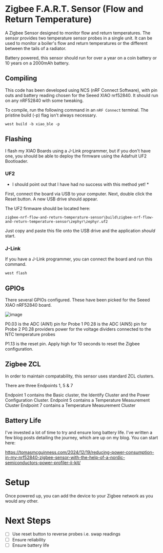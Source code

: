 # Zigbee F.A.R.T. Sensor (Flow and Return Temperature)

A Zigbee Sensor designed to monitor flow and return temperatures. The sensor provides two temperature sensor probes in a single unit. It can be used to monitor a boiler's flow and return temperatures or the different between the tails of a radiator.

Battery powered, this sensor should run for over a year on a coin battery or 10 years on a 2000mAh battery.

## Compiling 

This code has been developed using NCS (nRF Connect Software), with pin outs and battery reading chosen for the Seeed XIAO nrf52840. It should run on any nRF52840 with some tweaking. 

To compile, run the following command in an `nRF Connect` terminal. The pristine build (-p) flag isn't always necessary.

```
west build -b xiao_ble -p
```

## Flashing

I flash my XIAO Boards using a J-Link programmer, but if you don't have one, you should be able to deploy the firmware using the Adafruit UF2 Bootloader.

### UF2

* I should point out that I have had no success with this method yet! *

First, connect the board via USB to your computer. Next, double click the Reset button. A new USB drive should appear.

The UF2 firmware should be located here:

```
zigbee-nrf-flow-and-return-temperature-sensor\build\zigbee-nrf-flow-and-return-temperature-sensor\zephyr\zephyr.uf2
```

Just copy and paste this file onto the USB drive and the application *should* start. 

### J-Link

If you have a J-Link programmer, you can connect the board and run this command.

```
west flash
```

## GPIOs

There several GPIOs configured. These have been picked for the Seeed XIAO nRF52840 board.

![image](https://github.com/user-attachments/assets/3c12b195-e805-4862-b072-d9325f9bd02d)

P0.03 is the ADC (AIN1) pin for Probe 1
P0.28 is the ADC (AIN5) pin for Probe 2 
P0.28 providers power for the voltage dividers connected to the NTC temperature probes

P1.13 is the reset pin. Apply high for 10 seconds to reset the Zigbee configuration.


## Zigbee ZCL

In order to maintain compatability, this sensor uses standard ZCL clusters.

There are three Endpoints 1, 5 & 7

Endpoint 1 contains the Basic cluster, the Identify Cluster and the Power Configuration Cluster.
Endpoint 5 contains a Temperature Measurement Cluster
Endpoint 7 contains a Temperature Measurement Cluster

## Battery Life

I've invested a lot of time to try and ensure long battery life. I've written a few blog posts detailing the journey, which are up on my blog. You can start here:

https://tomasmcguinness.com/2024/12/19/reducing-power-consumption-in-my-nrf52840-zigbee-sensor-with-the-help-of-a-nordic-semiconductors-power-profiler-ii-kit/

# Setup

Once powered up, you can add the device to your Zigbee network as you would any other.

# Next Steps

* [ ] Use reset button to reverse probes i.e. swap readings
* [ ] Ensure reliability
* [ ] Ensure battery life
